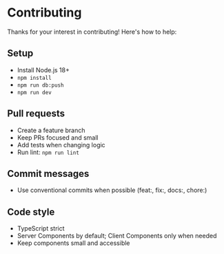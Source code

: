 # Contributing

Thanks for your interest in contributing! Here's how to help:

## Setup
- Install Node.js 18+
- `npm install`
- `npm run db:push`
- `npm run dev`

## Pull requests
- Create a feature branch
- Keep PRs focused and small
- Add tests when changing logic
- Run lint: `npm run lint`

## Commit messages
- Use conventional commits when possible (feat:, fix:, docs:, chore:)

## Code style
- TypeScript strict
- Server Components by default; Client Components only when needed
- Keep components small and accessible
